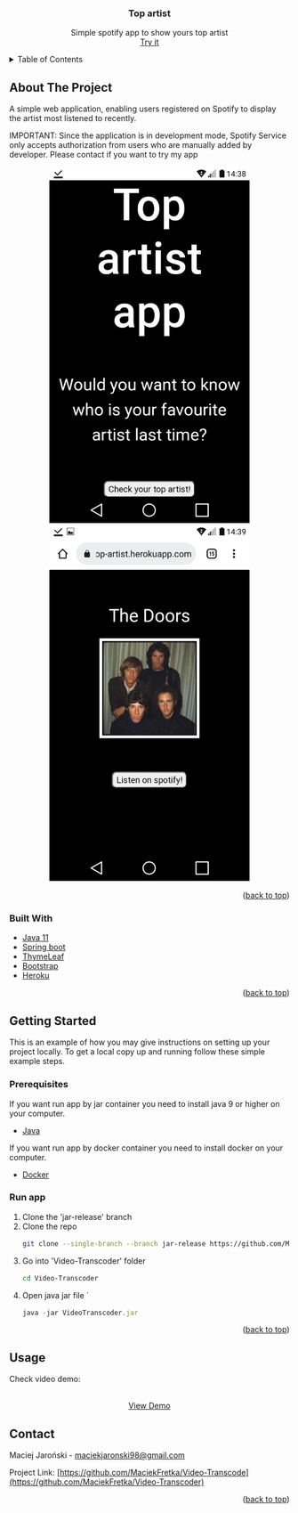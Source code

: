 <div id="top"></div>
<!--
*** Thanks for checking out the Best-README-Template. If you have a suggestion
*** that would make this better, please fork the repo and create a pull request
*** or simply open an issue with the tag "enhancement".
*** Don't forget to give the project a star!
*** Thanks again! Now go create something AMAZING! :D
-->



<!-- PROJECT SHIELDS -->
<!--
*** I'm using markdown "reference style" links for readability.
*** Reference links are enclosed in brackets [ ] instead of parentheses ( ).
*** See the bottom of this document for the declaration of the reference variables
*** for contributors-url, forks-url, etc. This is an optional, concise syntax you may use.
*** https://www.markdownguide.org/basic-syntax/#reference-style-links
-->

<!-- PROJECT LOGO -->

<div align="center">

<h3 align="center">Top artist</h3>

  <p align="center">
    Simple spotify app to show yours top artist
    <br />
    <a href="https://your-top-artist.herokuapp.com/">Try it</a>

  </p>
</div>



<!-- TABLE OF CONTENTS -->
<details>
  <summary>Table of Contents</summary>
  <ol>
    <li>
      <a href="#about-the-project">About The Project</a>
      <ul>
        <li><a href="#built-with">Built With</a></li>
      </ul>
    </li>
    <li>
      <a href="#getting-started">Getting Started</a>
      <ul>
        <li><a href="#prerequisites">Prerequisites</a></li>
        <li><a href="#installation">Installation</a></li>
      </ul>
    </li>
    <li><a href="#usage">Usage</a></li>
    <li><a href="#contact">Contact</a></li>
  </ol>
</details>



<!-- ABOUT THE PROJECT -->
## About The Project


A simple web application, enabling users registered on Spotify to display the artist most listened to recently.


IMPORTANT: Since the application is in development mode, Spotify Service only accepts authorization from users who are manually added by developer.
Please contact if you want to try my app

<p align="center">
  <img src="1.png" style="width:360px; height:640px;" />
<img src="2.png" style="width:360px; height:640px;" />
  </p>


<p align="right">(<a href="#top">back to top</a>)</p>



### Built With

* [Java 11](https://docs.oracle.com/en/java/javase/11/)
* [Spring boot](https://spring.io/projects/spring-boot)
* [ThymeLeaf](https://www.thymeleaf.org)
* [Bootstrap](https://getbootstrap.com)
* [Heroku](https://www.heroku.com)

<p align="right">(<a href="#top">back to top</a>)</p>



<!-- GETTING STARTED -->
## Getting Started

This is an example of how you may give instructions on setting up your project locally.
To get a local copy up and running follow these simple example steps.

### Prerequisites

If you want run app by jar container you need to install java 9 or higher on your computer.
                                
* [Java](https://java.com/en/download/help/download_options.html)
                                
                                
If you want run app by docker container you need to install docker on your computer.
                                
 * [Docker](https://docs.docker.com/get-docker/)
                                
                               


### Run app

1. Clone the 'jar-release' branch
2. Clone the repo
   ```sh
   git clone --single-branch --branch jar-release https://github.com/MaciekFretka/Video-Transcoder.git
   ```
3. Go into 'Video-Transcoder' folder
   ```sh
   cd Video-Transcoder
   ```
4. Open java jar file `
   ```js
   java -jar VideoTranscoder.jar
   ```

<p align="right">(<a href="#top">back to top</a>)</p>



<!-- USAGE EXAMPLES -->
## Usage
Check video demo:
                                 

  <p align="center">
    <br />
    <a href=https://www.youtube.com/watch?v=-SRVXHB-ks0&ab_channel=MaciejJaro%C5%84ski">View Demo</a>

  </p>






<!-- CONTACT -->
## Contact

Maciej Jaroński - maciekjaronski98@gmail.com

Project Link: [https://github.com/MaciekFretka/Video-Transcode](https://github.com/MaciekFretka/Video-Transcoder)

<p align="right">(<a href="#top">back to top</a>)</p>
